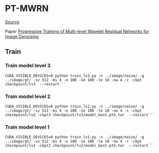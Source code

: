 # PT-MWRN 

[Source](https://github.com/happycaoyue/PT-MWRN)

Paper [Progressive Training of Multi-level Wavelet Residual Networks for Image Denoising](https://arxiv.org/abs/2010.12422)


## Train

### Train model level 3 

```
CUDA_VISIBLE_DEVICES=0 python train_lv3.py -n ../image/noise/ -g ../image/gt/ -sz 512 -bs 4 -e 100 -se 100 -le 10 -nw 4 -c -ckpt checkpoint/lv3  --restart```
```

### Train model level 2

```
CUDA_VISIBLE_DEVICES=0 python train_lv2.py -n ../image/noise/ -g ../image/gt/ -sz 512 -bs 4 -e 100 -se 100 -le 10 -nw 4 -c -ckpt checkpoint/lv2 -ckpt3 checkpoint/lv3/model_best.pth.tar  --restart```
```

### Train model level 1

```
CUDA_VISIBLE_DEVICES=0 python train_lv1.py -n ../image/noise/ -g ../image/gt/ -sz 512 -bs 4 -e 100 -se 100 -le 10 -nw 4 -c -ckpt checkpoint/lv1 -ckpt2 checkpoint/lv2/model_best.pth.tar  --restart```
```